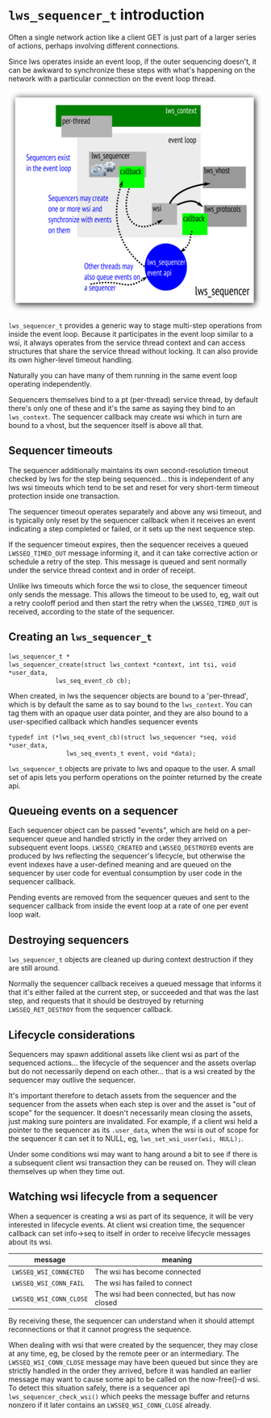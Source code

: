 # `lws_sequencer_t` introduction

Often a single network action like a client GET is just part of a
larger series of actions, perhaps involving different connections.

Since lws operates inside an event loop, if the outer sequencing
doesn't, it can be awkward to synchronize these steps with what's
happening on the network with a particular connection on the event
loop thread.

![lws_sequencer](/doc-assets/lws_sequencer.svg)

`lws_sequencer_t` provides a generic way to stage multi-step
operations from inside the event loop.  Because it participates
in the event loop similar to a wsi, it always operates from the
service thread context and can access structures that share the
service thread without locking.  It can also provide its own
higher-level timeout handling.

Naturally you can have many of them running in the same event
loop operating independently.

Sequencers themselves bind to a pt (per-thread) service thread,
by default there's only one of these and it's the same as saying
they bind to an `lws_context`.  The sequencer callback may create
wsi which in turn are bound to a vhost, but the sequencer itself
is above all that.

## Sequencer timeouts

The sequencer additionally maintains its own second-resolution timeout
checked by lws for the step being sequenced... this is independent of
any lws wsi timeouts which tend to be set and reset for very short-term
timeout protection inside one transaction.

The sequencer timeout operates separately and above any wsi timeout, and
is typically only reset by the sequencer callback when it receives an
event indicating a step completed or failed, or it sets up the next sequence
step.

If the sequencer timeout expires, then the sequencer receives a queued
`LWSSEQ_TIMED_OUT` message informing it, and it can take corrective action
or schedule a retry of the step.  This message is queued and sent normally
under the service thread context and in order of receipt.

Unlike lws timeouts which force the wsi to close, the sequencer timeout
only sends the message.  This allows the timeout to be used to, eg, wait
out a retry cooloff period and then start the retry when the
`LWSSEQ_TIMED_OUT` is received, according to the state of the sequencer.

## Creating an `lws_sequencer_t`

```
lws_sequencer_t *
lws_sequencer_create(struct lws_context *context, int tsi, void *user_data,
		     lws_seq_event_cb cb);
```

When created, in lws the sequencer objects are bound to a 'per-thread',
which is by default the same as to say bound to the `lws_context`.  You
can tag them with an opaque user data pointer, and they are also bound to
a user-specified callback which handles sequencer events

```
typedef int (*lws_seq_event_cb)(struct lws_sequencer *seq, void *user_data,
				lws_seq_events_t event, void *data);
```

`lws_sequencer_t` objects are private to lws and opaque to the user.  A small
set of apis lets you perform operations on the pointer returned by the
create api.

## Queueing events on a sequencer

Each sequencer object can be passed "events", which are held on a per-sequencer
queue and handled strictly in the order they arrived on subsequent event loops.
`LWSSEQ_CREATED` and `LWSSEQ_DESTROYED` events are produced by lws reflecting
the sequencer's lifecycle, but otherwise the event indexes have a user-defined
meaning and are queued on the sequencer by user code for eventual consumption
by user code in the sequencer callback.

Pending events are removed from the sequencer queues and sent to the sequencer
callback from inside the event loop at a rate of one per event loop wait.

## Destroying sequencers

`lws_sequencer_t` objects are cleaned up during context destruction if they are
still around.

Normally the sequencer callback receives a queued message that
informs it that it's either failed at the current step, or succeeded and that
was the last step, and requests that it should be destroyed by returning
`LWSSEQ_RET_DESTROY` from the sequencer callback.

## Lifecycle considerations

Sequencers may spawn additional assets like client wsi as part of the sequenced
actions... the lifecycle of the sequencer and the assets overlap but do not
necessarily depend on each other... that is a wsi created by the sequencer may
outlive the sequencer.

It's important therefore to detach assets from the sequencer and the sequencer
from the assets when each step is over and the asset is "out of scope" for the
sequencer.  It doesn't necessarily mean closing the assets, just making sure
pointers are invalidated.  For example, if a client wsi held a pointer to the
sequencer as its `.user_data`, when the wsi is out of scope for the sequencer
it can set it to NULL, eg, `lws_set_wsi_user(wsi, NULL);`.

Under some conditions wsi may want to hang around a bit to see if there is a
subsequent client wsi transaction they can be reused on.  They will clean
themselves up when they time out.

## Watching wsi lifecycle from a sequencer

When a sequencer is creating a wsi as part of its sequence, it will be very
interested in lifecycle events.  At client wsi creation time, the sequencer
callback can set info->seq to itself in order to receive lifecycle messages
about its wsi.

|message|meaning|
|---|---|
|`LWSSEQ_WSI_CONNECTED`|The wsi has become connected|
|`LWSSEQ_WSI_CONN_FAIL`|The wsi has failed to connect|
|`LWSSEQ_WSI_CONN_CLOSE`|The wsi had been connected, but has now closed|

By receiving these, the sequencer can understand when it should attempt
reconnections or that it cannot progress the sequence.

When dealing with wsi that were created by the sequencer, they may close at
any time, eg, be closed by the remote peer or an intermediary.  The
`LWSSEQ_WSI_CONN_CLOSE` message may have been queued but since they are
strictly handled in the order they arrived, before it was
handled an earlier message may want to cause some api to be called on
the now-free()-d wsi.  To detect this situation safely, there is a
sequencer api `lws_sequencer_check_wsi()` which peeks the message
buffer and returns nonzero if it later contains an `LWSSEQ_WSI_CONN_CLOSE`
already.

